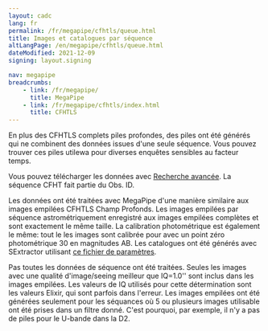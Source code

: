 ```yaml
---
layout: cadc
lang: fr
permalink: /fr/megapipe/cfhtls/queue.html
title: Images et catalogues par séquence
altLangPage: /en/megapipe/cfhtls/queue.html
dateModified: 2021-12-09
signing: layout.signing

nav: megapipe
breadcrumbs:
    - link: /fr/megapipe/
      title: MegaPipe
    - link: /fr/megapipe/cfhtls/index.html
      title: CFHTLS
---
```

<p>
    En plus des CFHTLS complets piles profondes, des piles ont &eacute;t&eacute;
    g&eacute;n&eacute;r&eacute;s qui ne combinent des donn&eacute;es issues d'une seule s&eacute;quence.
    Vous pouvez trouver ces piles utilewa pour diverses enqu&ecirc;tes
    sensibles au facteur temps.
</p>
<p>
    Vous pouvez t&eacute;l&eacute;charger les donn&eacute;es
    avec <a href="/fr/recherche/?collection=CFHTMEGAPIPE&amp;Observation.observationID=QD*">Recherche
    avanc&eacute;e</a>. La s&eacute;quence CFHT fait partie du Obs. ID.
</p>
<p>
    Les donn&eacute;es ont &eacute;t&eacute; trait&eacute;es avec MegaPipe d'une mani&egrave;re similaire
    aux images empil&eacute;es CFHTLS Champ Profonds. Les images empil&eacute;es par
    s&eacute;quence astrom&eacute;triquement enregistr&eacute; aux images empil&eacute;es
    compl&egrave;tes et sont exactement le m&ecirc;me taille. La calibration
    photom&eacute;trique est &eacute;galement le m&ecirc;me: tout le les images sont
    calibr&eacute;e pour avec un point z&eacute;ro photom&eacute;trique 30 en magnitudes
    AB.  Les catalogues ont &eacute;t&eacute; g&eacute;n&eacute;r&eacute;s avec SExtractor
    utilisant <a href="/static/files/megapipe/cfhtlscat.sex">ce fichier de param&egrave;tres</a>.
</p>
<p>
    Pas toutes les donn&eacute;es de s&eacute;quence ont &eacute;t&eacute; trait&eacute;es. Seules les
    images avec une qualit&eacute; d'image/seeing meilleur que IQ=1.0'' sont
    inclus dans les images empil&eacute;es. Les valeurs de IQ utilis&eacute;s pour
    cette d&eacute;termination sont les valeurs Elixir, qui sont parfois dans
    l'erreur. Les images empil&eacute;es ont &eacute;t&eacute; g&eacute;n&eacute;r&eacute;es seulement pour les
    s&eacute;quances o&ugrave; 5 ou plusieurs images utilisable ont &eacute;t&eacute; prises dans
    un filtre donn&eacute;. C'est pourquoi, par exemple, il n'y a pas de
    piles pour le U-bande dans la D2.
</p>
